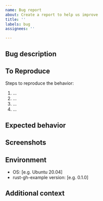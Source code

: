 ```yaml
---
name: Bug report
about: Create a report to help us improve
title: ''
labels: bug
assignees: ''

---
```


## Bug description

<!-- A clear and concise description of what the bug is. -->

## To Reproduce

Steps to reproduce the behavior:

1. ...
2. ...
3. ...
4. ...

## Expected behavior

<!-- A clear and concise description of what you expected to happen. -->

## Screenshots

<!-- If applicable, add screenshots to help explain your problem. -->

## Environment

<!-- Please fill the following information. -->

- OS: [e.g. Ubuntu 20.04]
- rust-gh-example version: [e.g. 0.1.0]

## Additional context

<!-- Add any other context about the problem here. -->
